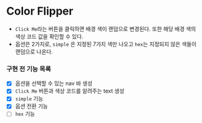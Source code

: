 # Color Flipper

- `Click Me`라는 버튼을 클릭하면 배경 색이 랜덤으로 변경된다. 또한 해당 배경 색의 색상 코드 값을 확인할 수 있다.
- 옵션은 2가지로, `simple` 은 지정된 7가지 색만 나오고 `hex`는 지정되지 않은 색들이 랜덤으로 나온다.

### 구현 전 기능 목록

- [x] 옵션을 선택할 수 있는 nav 바 생성
- [x] `Click Me` 버튼과 색상 코드를 알려주는 text 생성
- [x] `simple` 기능
- [x] 옵션 전환 기능
- [ ] `hex` 기능
